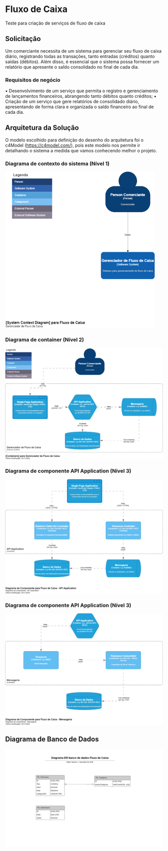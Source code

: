 # Fluxo de Caixa
Teste para criação de serviços de fluxo de caixa

## Solicitação
Um comerciante necessita de um sistema para gerenciar seu fluxo de caixa diário, registrando todas as 
transações, tanto entradas (créditos) quanto saídas (débitos). Além disso, é essencial que o sistema possa 
fornecer um relatório que apresente o saldo consolidado no final de cada dia.

### Requisitos de negócio
▪  Desenvolvimento de um serviço que permita o registro e gerenciamento de lançamentos financeiros, 
abrangendo tanto débitos quanto créditos;
▪ Criação de um serviço que gere relatórios de consolidado diário, apresentando de forma clara e 
organizada o saldo financeiro ao final de cada dia.


## Arquitetura da Solução
O modelo escolhido para definição do desenho do arquitetura foi o c4Model (https://c4model.com/), pois este modelo nos permite ir detalhando o sistema a medida que vamos conhecendo melhor o projeto.

### Diagrama de contexto do sistema (Nível 1)
<img src="Documentacao\01.Diagrama de contexto do sistema.png" alt="Diagrama de contexto" with="400px" height="500px">

### Diagrama de container (Nível 2)
<img src="Documentacao\02.Conteiner.png" alt="Diagrama de container">

### Diagrama de componente API Application (Nível 3)
<img src="Documentacao\03.ComponenteAPIApplication.png" alt="Componente API Apllication">

### Diagrama de componente API Application (Nível 3)
<img src="Documentacao\04.ComponenteMensageria.png" alt="Componente Mensageria">

## Diagrama de Banco de Dados
<img src="Documentacao\Diagrama ER de banco de dados Fluxo de Caixa.jpeg" alt="Diagrama de Banco de Dados">

